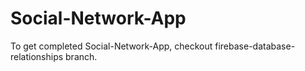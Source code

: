 # Social-Network-App
To get completed Social-Network-App, checkout firebase-database-relationships branch.
